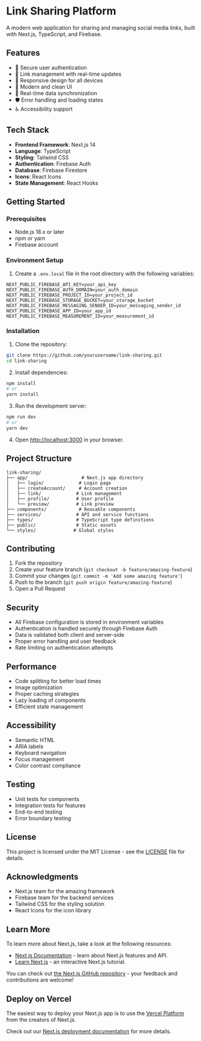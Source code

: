 # Link Sharing Platform

A modern web application for sharing and managing social media links, built with Next.js, TypeScript, and Firebase.

## Features

- 🔐 Secure user authentication
- 🔗 Link management with real-time updates
- 📱 Responsive design for all devices
- 🎨 Modern and clean UI
- 🔄 Real-time data synchronization
- 🛡️ Error handling and loading states
- ♿ Accessibility support

## Tech Stack

- **Frontend Framework**: Next.js 14
- **Language**: TypeScript
- **Styling**: Tailwind CSS
- **Authentication**: Firebase Auth
- **Database**: Firebase Firestore
- **Icons**: React Icons
- **State Management**: React Hooks

## Getting Started

### Prerequisites

- Node.js 18.x or later
- npm or yarn
- Firebase account

### Environment Setup

1. Create a `.env.local` file in the root directory with the following variables:

```env
NEXT_PUBLIC_FIREBASE_API_KEY=your_api_key
NEXT_PUBLIC_FIREBASE_AUTH_DOMAIN=your_auth_domain
NEXT_PUBLIC_FIREBASE_PROJECT_ID=your_project_id
NEXT_PUBLIC_FIREBASE_STORAGE_BUCKET=your_storage_bucket
NEXT_PUBLIC_FIREBASE_MESSAGING_SENDER_ID=your_messaging_sender_id
NEXT_PUBLIC_FIREBASE_APP_ID=your_app_id
NEXT_PUBLIC_FIREBASE_MEASUREMENT_ID=your_measurement_id
```

### Installation

1. Clone the repository:
```bash
git clone https://github.com/yourusername/link-sharing.git
cd link-sharing
```

2. Install dependencies:
```bash
npm install
# or
yarn install
```

3. Run the development server:
```bash
npm run dev
# or
yarn dev
```

4. Open [http://localhost:3000](http://localhost:3000) in your browser.

## Project Structure

```
link-sharing/
├── app/                    # Next.js app directory
│   ├── login/             # Login page
│   ├── createAccount/     # Account creation
│   ├── link/             # Link management
│   ├── profile/          # User profile
│   └── preview/          # Link preview
├── components/            # Reusable components
├── services/             # API and service functions
├── types/                # TypeScript type definitions
├── public/               # Static assets
└── styles/              # Global styles
```

## Contributing

1. Fork the repository
2. Create your feature branch (`git checkout -b feature/amazing-feature`)
3. Commit your changes (`git commit -m 'Add some amazing feature'`)
4. Push to the branch (`git push origin feature/amazing-feature`)
5. Open a Pull Request

## Security

- All Firebase configuration is stored in environment variables
- Authentication is handled securely through Firebase Auth
- Data is validated both client and server-side
- Proper error handling and user feedback
- Rate limiting on authentication attempts

## Performance

- Code splitting for better load times
- Image optimization
- Proper caching strategies
- Lazy loading of components
- Efficient state management

## Accessibility

- Semantic HTML
- ARIA labels
- Keyboard navigation
- Focus management
- Color contrast compliance

## Testing

- Unit tests for components
- Integration tests for features
- End-to-end testing
- Error boundary testing

## License

This project is licensed under the MIT License - see the [LICENSE](LICENSE) file for details.

## Acknowledgments

- Next.js team for the amazing framework
- Firebase team for the backend services
- Tailwind CSS for the styling solution
- React Icons for the icon library

## Learn More

To learn more about Next.js, take a look at the following resources:

- [Next.js Documentation](https://nextjs.org/docs) - learn about Next.js features and API.
- [Learn Next.js](https://nextjs.org/learn) - an interactive Next.js tutorial.

You can check out [the Next.js GitHub repository](https://github.com/vercel/next.js/) - your feedback and contributions are welcome!

## Deploy on Vercel

The easiest way to deploy your Next.js app is to use the [Vercel Platform](https://vercel.com/new?utm_medium=default-template&filter=next.js&utm_source=create-next-app&utm_campaign=create-next-app-readme) from the creators of Next.js.

Check out our [Next.js deployment documentation](https://nextjs.org/docs/deployment) for more details.
